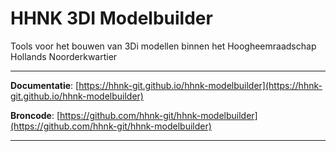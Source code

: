 # HHNK 3DI Modelbuilder

Tools voor het bouwen van 3Di modellen binnen het Hoogheemraadschap Hollands Noorderkwartier


---

**Documentatie**: [https://hhnk-git.github.io/hhnk-modelbuilder](https://hhnk-git.github.io/hhnk-modelbuilder)

**Broncode**: [https://github.com/hhnk-git/hhnk-modelbuilder](https://github.com/hhnk-git/hhnk-modelbuilder)

---